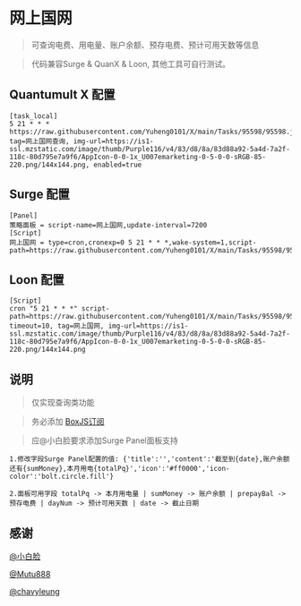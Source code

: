 # 网上国网

> 可查询电费、用电量、账户余额、预存电费、预计可用天数等信息

> 代码兼容Surge & QuanX & Loon, 其他工具可自行测试。

## Quantumult X 配置

```
[task_local]
5 21 * * * https://raw.githubusercontent.com/Yuheng0101/X/main/Tasks/95598/95598.js, tag=网上国网查询, img-url=https://is1-ssl.mzstatic.com/image/thumb/Purple116/v4/83/d8/8a/83d88a92-5a4d-7a2f-118c-80d795e7a9f6/AppIcon-0-0-1x_U007emarketing-0-5-0-0-sRGB-85-220.png/144x144.png, enabled=true
```
## Surge 配置

```
[Panel]
策略面板 = script-name=网上国网,update-interval=7200
[Script]
网上国网 = type=cron,cronexp=0 5 21 * * *,wake-system=1,script-path=https://raw.githubusercontent.com/Yuheng0101/X/main/Tasks/95598/95598.js,timeout=60
```

## Loon 配置
```
[Script]
cron "5 21 * * *" script-path=https://raw.githubusercontent.com/Yuheng0101/X/main/Tasks/95598/95598.js, timeout=10, tag=网上国网, img-url=https://is1-ssl.mzstatic.com/image/thumb/Purple116/v4/83/d8/8a/83d88a92-5a4d-7a2f-118c-80d795e7a9f6/AppIcon-0-0-1x_U007emarketing-0-5-0-0-sRGB-85-220.png/144x144.png
```
## 说明

> 仅实现查询类功能

> 务必添加 [BoxJS订阅](https://raw.githubusercontent.com/Yuheng0101/X/main/Tasks/boxjs.json)

> 应@小白脸要求添加Surge Panel面板支持

    1.修改字段Surge Panel配置的值: {'title':'','content':'截至到{date},账户余额还有{sumMoney},本月用电{totalPq}','icon':'#ff0000','icon-color':'bolt.circle.fill'}

    2.面板可用字段 totalPq -> 本月用电量 | sumMoney -> 账户余额 | prepayBal -> 预存电费 | dayNum -> 预计可用天数 | date -> 截止日期

## 感谢

[@小白脸](https://t.me/yqc_123)

[@Mutu888](https://github.com/githubdulong/Script)

[@chavyleung](https://github.com/chavyleung)